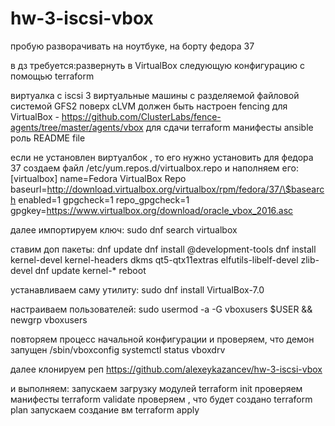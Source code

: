 # hw-3-iscsi-vbox
пробую разворачивать на ноутбуке, на борту федора 37

в дз требуется:развернуть в VirtualBox следующую конфигурацию с помощью terraform

виртуалка с iscsi
3 виртуальные машины с разделяемой файловой системой GFS2 поверх cLVM
должен быть настроен fencing для VirtualBox - https://github.com/ClusterLabs/fence-agents/tree/master/agents/vbox
для сдачи
terraform манифесты
ansible роль
README file

если не установлен виртуалбок , то его нужно установить
для федора 37 создаем файл /etc/yum.repos.d/virtualbox.repo 
и наполняем его:
[virtualbox]
name=Fedora VirtualBox Repo
baseurl=http://download.virtualbox.org/virtualbox/rpm/fedora/37/\$basearch
enabled=1
gpgcheck=1
repo_gpgcheck=1
gpgkey=https://www.virtualbox.org/download/oracle_vbox_2016.asc

далее импортируем ключ:
sudo dnf search virtualbox

ставим доп пакеты:
dnf update
dnf install @development-tools
dnf install kernel-devel kernel-headers dkms qt5-qtx11extras  elfutils-libelf-devel zlib-devel
dnf update kernel-*
reboot

устанавливаем саму утилиту:
sudo dnf install VirtualBox-7.0

настраиваем пользователей:
sudo usermod -a -G vboxusers $USER && newgrp vboxusers

повторяем процесс начальной конфигурации и проверяем, что демон запущен
/sbin/vboxconfig
systemctl status vboxdrv


далее клонируем реп https://github.com/alexeykazancev/hw-3-iscsi-vbox

и выполняем: 
запускаем загрузку модулей terraform init
проверяем манифесты terraform validate
проверяем , что будет создано terraform plan
запускаем создание вм terraform apply
